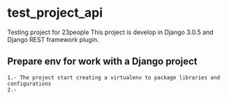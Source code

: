 # test_project_api
Testing project for 23people
This project is develop in Django 3.0.5 and Django REST framework plugin.

## Prepare env for work with a Django project

    1.- The project start creating a virtualenv to package libraries and configurations
    2.- 